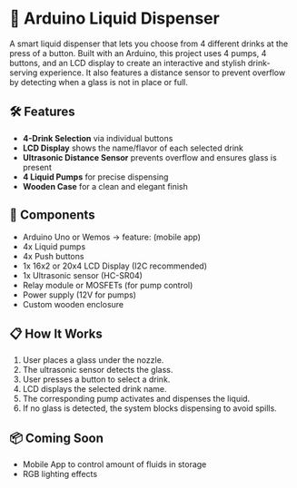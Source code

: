 # 🍹 Arduino Liquid Dispenser

A smart liquid dispenser that lets you choose from 4 different drinks at the press of a button. Built with an Arduino, this project uses 4 pumps, 4 buttons, and an LCD display to create an interactive and stylish drink-serving experience. It also features a distance sensor to prevent overflow by detecting when a glass is not in place or full.

## 🛠 Features

- **4-Drink Selection** via individual buttons  
- **LCD Display** shows the name/flavor of each selected drink  
- **Ultrasonic Distance Sensor** prevents overflow and ensures glass is present  
- **4 Liquid Pumps** for precise dispensing  
- **Wooden Case** for a clean and elegant finish  

## 🧰 Components

- Arduino Uno or Wemos -> feature: (mobile app)
- 4x Liquid pumps  
- 4x Push buttons  
- 1x 16x2 or 20x4 LCD Display (I2C recommended)  
- 1x Ultrasonic sensor (HC-SR04)  
- Relay module or MOSFETs (for pump control)  
- Power supply (12V for pumps)  
- Custom wooden enclosure  

## 📋 How It Works

1. User places a glass under the nozzle.
2. The ultrasonic sensor detects the glass.
3. User presses a button to select a drink.
4. LCD displays the selected drink name.
5. The corresponding pump activates and dispenses the liquid.
6. If no glass is detected, the system blocks dispensing to avoid spills.

## 📦 Coming Soon

- Mobile App to control amount of fluids in storage
- RGB lighting effects  
 
